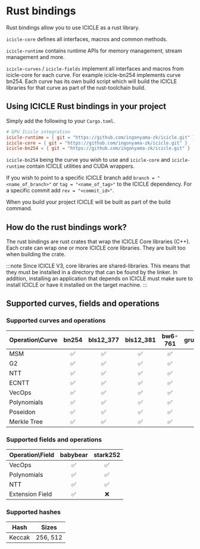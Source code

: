 # Rust bindings

Rust bindings allow you to use ICICLE as a rust library.

`icicle-core` defines all interfaces, macros and common methods.

`icicle-runtime` contains runtime APIs for memory management, stream management and more.

`icicle-curves` / `icicle-fields` implement all interfaces and macros from icicle-core for each curve. For example icicle-bn254 implements curve bn254. Each curve has its own build script which will build the ICICLE libraries for that curve as part of the rust-toolchain build.

## Using ICICLE Rust bindings in your project

Simply add the following to your `Cargo.toml`.

```toml
# GPU Icicle integration
icicle-runtime = { git = "https://github.com/ingonyama-zk/icicle.git" }
icicle-core = { git = "https://github.com/ingonyama-zk/icicle.git" }
icicle-bn254 = { git = "https://github.com/ingonyama-zk/icicle.git" }
```

`icicle-bn254` being the curve you wish to use and `icicle-core` and `icicle-runtime` contain ICICLE utilities and CUDA wrappers.

If you wish to point to a specific ICICLE branch add `branch = "<name_of_branch>"` or `tag = "<name_of_tag>"` to the ICICLE dependency. For a specific commit add `rev = "<commit_id>"`.

When you build your project ICICLE will be built as part of the build command.

## How do the rust bindings work?

The rust bindings are rust crates that wrap the ICICLE Core libraries (C++). Each crate can wrap one or more ICICLE core libraries. They are built too when building the crate.

:::note
Since ICICLE V3, core libraries are shared-libraries. This means that they must be installed in a directory that can be found by the linker. In addition, installing an application that depends on ICICLE must make sure to install ICICLE or have it installed on the target machine.
:::

## Supported curves, fields and operations

### Supported curves and operations

| Operation\Curve | bn254 | bls12_377 | bls12_381 | bw6-761 | grumpkin |
| --------------- | :---: | :-------: | :-------: | :-----: | :------: |
| MSM             |   ✅   |     ✅     |     ✅     |    ✅    |    ✅     |
| G2              |   ✅   |     ✅     |     ✅     |    ✅    |    ❌     |
| NTT             |   ✅   |     ✅     |     ✅     |    ✅    |    ❌     |
| ECNTT           |   ✅   |     ✅     |     ✅     |    ✅    |    ❌     |
| VecOps          |   ✅   |     ✅     |     ✅     |    ✅    |    ✅     |
| Polynomials     |   ✅   |     ✅     |     ✅     |    ✅    |    ❌     |
| Poseidon        |   ✅   |     ✅     |     ✅     |    ✅    |    ✅     |
| Merkle Tree     |   ✅   |     ✅     |     ✅     |    ✅    |    ✅     |

### Supported fields and operations

| Operation\Field | babybear | stark252 |
| --------------- | :------: | :------: |
| VecOps          |    ✅     |    ✅     |
| Polynomials     |    ✅     |    ✅     |
| NTT             |    ✅     |    ✅     |
| Extension Field |    ✅     |    ❌     |

### Supported hashes

| Hash   |  Sizes   |
| ------ | :------: |
| Keccak | 256, 512 |
